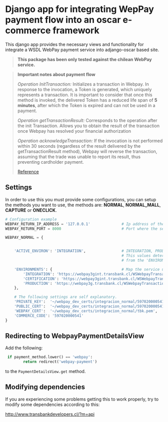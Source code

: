 Django app for integrating WepPay payment flow into an oscar e-commerce framework
=========================


This django app provides the necessary views and functionality for integrate a WSDL WebPay payment service into adjango-oscar based site.

> **This package has been only tested against the chilean WebPay service.**


> **Important notes about payment flow**
>
> *Operation InitTransaction:* Initializes a transaction in Webpay. In response to the invocation, a 
> Token is generated, which uniquely represents a transaction. It is important to consider that once this method 
> is invoked, the delivered Token has a reduced life span of **5 minutes**, after which the Token 
> is expired and can not be used in a payment.
>
> *Operation getTransactionResult:* Corresponds to the operation after the init Transaction. Allows you to obtain
> the result of the transaction once Webpay has resolved your financial authorization
> 
> *Operation acknowledgeTransaction:* If the invocation is not performed within 30 seconds
> (regardless of the result delivered by the getTransactionResult method), Webpay will reverse the transaction, assuming
> that the trade was unable to report its result, thus preventing cardholder payment.
>
> [Reference](http://www.transbankdevelopers.cl/?m=api "Tbk. Developers")


Settings
--------

In order to use this you must provide some configurations, you can setup the methods you want to use, the methods are:
**NORMAL**, **NORMAL_MALL**, **CAPTURE** or **ONECLICK**.


```python
# Configuration example
WEBPAY_RETURN_IP_ADDRESS = '127.0.0.1'              # Ip address of the host hosting the e-commerce site.
WEBPAY_RETURN_PORT = 8000                           # Port where the server is listening for?

WEBPAY_NORMAL = {


    'ACTIVE_ENVIRON': 'INTEGRATION',                # INTEGRATION, PRODUCTION or CERTIFICATION
                                                    # This values determines which url is used
                                                    # from the 'ENVIRONMENTS' setting.

    'ENVIRONMENTS': {                               # Map the service urls to the active environment value.
        'INTEGRATION': 'https://webpay3gint.transbank.cl/WSWebpayTransaction/cxf/WSWebpayService?wsdl',
        'CERTIFICATION': 'https://webpay3gint.transbank.cl/WSWebpayTransaction/cxf/WSWebpayService?wsdl',
        'PRODUCTION': 'https://webpay3g.transbank.cl/WSWebpayTransaction/cxf/WSWebpayService?wsdl',
    },

    # The following settings are self explanatory.
    'PRIVATE_KEY':  '~/webpay_dev_certs/integracion_normal/597020000541.key',
    'PUBLIC_CERT':  '~/webpay_dev_certs/integracion_normal/597020000541.crt',
    'WEBPAY_CERT':  '~/webpay_dev_certs/integracion_normal/tbk.pem',
    'COMMERCE_CODE': '597020000541'
}

```

Redirecting to **WebpayPaymentDetailsView**
------------------------------------------

Add the following:

```python
 if payment_method.lower() == 'webpay':
        return redirect('webpay-payment')
```

to the `PaymentDetailsView.get` method.


Modifying dependencies
----------------------

If you are experiencing some problems getting this to work properly, try to modify some dependencies according to this:

http://www.transbankdevelopers.cl/?m=api


